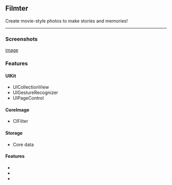 ## Filmter

Create movie-style photos to make stories and memories!

---
### Screenshots
[image](/images/filmterScreenShots.png)
### Features
#### UIKit
- UICollectionView
- UIGestureRecognizer
- UIPageControl

#### CoreImage
- CIFilter

#### Storage
- Core data
#### Features
-
-
-



